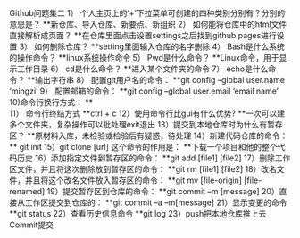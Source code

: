 Github问题集二
1）	个人主页上的‘+’下拉菜单可创建的四种类别分别有？分别的意思是？
**新仓库、导入仓库、新要点、新组织
2）	如何能将仓库中的html文件直接解析成页面？
**在仓库里面点击设置settings之后找到github pages进行设置
3）	如何删除仓库？
**setting里面输入仓库的名字删除
4）	Bash是什么系统的操作命令？
**linux系统操作命令
5）	Pwd是什么命令？
**Linux命令，用于显示工作目录
6）	cd是什么命令？
**进入某个文件夹的命令
7）	echo是什么命令？
   **输出字符串
8）	配置git用户名的命令：
**git config –global user.name ‘mingzi’
9）	配置邮箱的命令：
**git config –global user.email ‘email name’
10)命令行换行方式：
**\
11）	命令行终结方式
**ctrl + c
12）使用命令行比gui有什么优势?
    **一次可以建多个文件夹，复杂操作可以批处理exit退出
13）提交到本地仓库时为什么有暂存区？
    **原材料入库，未检验或检验后有疑惑，待处理
14）新建代码仓库的命令：
    ** git init
15）git clone [url] 这个命令的作用是：
    **下载一个项目和他的整个代码历史
16）添加指定文件到暂存区的命令：
    **git add [file1] [file2]
17）删除工作区文件，并且将这次删除放到暂存区的命令：
    **git rm [file1] [file2]
18）改名文件，并且将这个改名文件放入暂存区的命令：
    **git mv [file-origin] [file-renamed]
19）提交暂存区到仓库的命令：
    **git commit –m [message]
20）直接从工作区提交到仓库的：
**git commit –a –m[message]
21）显示变更的命令
**git status
22）查看历史信息命令
**git log
23）push把本地仓库推上去
    Commit提交
